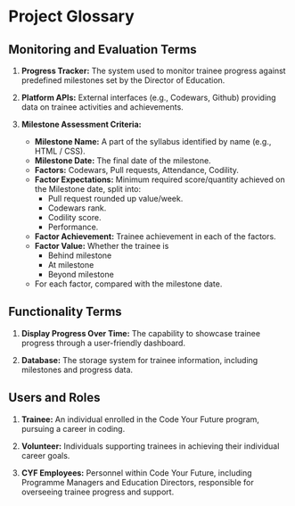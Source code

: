 # Project Glossary

## Monitoring and Evaluation Terms

1. **Progress Tracker:** The system used to monitor trainee progress against predefined milestones set by the Director of Education.

2. **Platform APIs:** External interfaces (e.g., Codewars, Github) providing data on trainee activities and achievements.

3. **Milestone Assessment Criteria:**
   - **Milestone Name:** A part of the syllabus identified by name (e.g., HTML / CSS).
   - **Milestone Date:** The final date of the milestone.
   - **Factors:** Codewars, Pull requests, Attendance, Codility.
   - **Factor Expectations:** Minimum required score/quantity achieved on the Milestone date, split into:
     - Pull request rounded up value/week.
     - Codewars rank.
     - Codility score.
     - Performance.
   - **Factor Achievement:** Trainee achievement in each of the factors.
   - **Factor Value:** Whether the trainee is
     - Behind milestone
     - At milestone
     - Beyond milestone
   - For each factor, compared with the milestone date.

## Functionality Terms

1. **Display Progress Over Time:** The capability to showcase trainee progress through a user-friendly dashboard.

2. **Database:** The storage system for trainee information, including milestones and progress data.

## Users and Roles

1. **Trainee:** An individual enrolled in the Code Your Future program, pursuing a career in coding.

2. **Volunteer:** Individuals supporting trainees in achieving their individual career goals.

3. **CYF Employees:** Personnel within Code Your Future, including Programme Managers and Education Directors, responsible for overseeing trainee progress and support.
